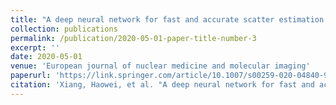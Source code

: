 ```yaml
---
title: "A deep neural network for fast and accurate scatter estimation in quantitative SPECT/CT under challenging scatter conditions"
collection: publications
permalink: /publication/2020-05-01-paper-title-number-3
excerpt: ''
date: 2020-05-01
venue: 'European journal of nuclear medicine and molecular imaging'
paperurl: 'https://link.springer.com/article/10.1007/s00259-020-04840-9'
citation: 'Xiang, Haowei, et al. "A deep neural network for fast and accurate scatter estimation in quantitative SPECT/CT under challenging scatter conditions." European journal of nuclear medicine and molecular imaging 47 (2020): 2956-2967.'
---
```

